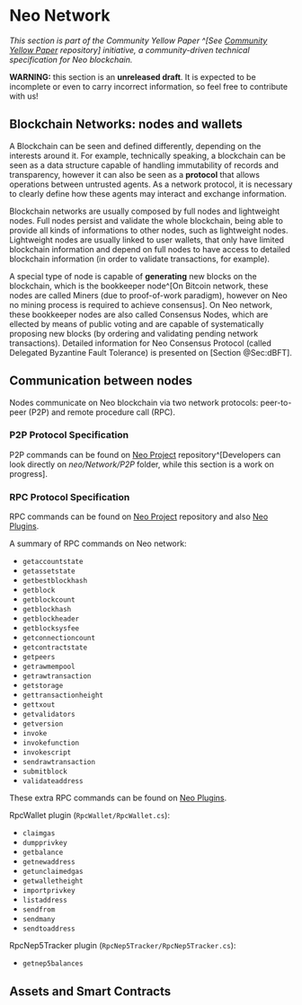 # Neo Network

_This section is part of the Community Yellow Paper ^[See [Community Yellow Paper](https://github.com/neoresearch/yellowpaper) repository] initiative, a community-driven technical specification for Neo blockchain._

**WARNING:** this section is an **unreleased draft**.
It is expected to be incomplete or even to carry incorrect information, so feel free to contribute with us!

## Blockchain Networks: nodes and wallets

A Blockchain can be seen and defined differently, depending on the interests around it.
For example, technically speaking, a blockchain can be seen as a data structure capable of handling immutability of records and transparency, however it can also be seen as a **protocol** that allows operations between untrusted agents.
As a network protocol, it is necessary to clearly define how these agents may interact and exchange information.

Blockchain networks are usually composed by full nodes and lightweight nodes.
Full nodes persist and validate the whole blockchain, being able to provide all kinds of informations to other nodes, such as lightweight nodes.
Lightweight nodes are usually linked to user wallets, that only have limited blockchain information and depend on full nodes to have access to detailed blockchain information (in order to validate transactions, for example).

A special type of node is capable of **generating** new blocks on the blockchain, which is the bookkeeper node^[On Bitcoin network, these nodes are called Miners (due to proof-of-work paradigm), however on Neo no mining process is required to achieve consensus].
On Neo network, these bookkeeper nodes are also called Consensus Nodes, which are ellected by means of public voting and are capable of systematically proposing new blocks (by ordering and validating pending network transactions).
Detailed information for Neo Consensus Protocol (called Delegated Byzantine Fault Tolerance) is presented on [Section @Sec:dBFT].

## Communication between nodes

Nodes communicate on Neo blockchain via two network protocols: peer-to-peer (P2P) and remote procedure call (RPC).

### P2P Protocol Specification

P2P commands can be found on [Neo Project](https://https://github.com/neo-project/neo) repository^[Developers can look directly on _neo/Network/P2P_ folder, while this section is a work on progress].

### RPC Protocol Specification

RPC commands can be found on [Neo Project](https://https://github.com/neo-project/neo) repository and also [Neo Plugins](https://https://github.com/neo-project/neo-plugins).

A summary of RPC commands on Neo network:

* `getaccountstate`
* `getassetstate`
* `getbestblockhash`
* `getblock`
* `getblockcount`
* `getblockhash`
* `getblockheader`
* `getblocksysfee`
* `getconnectioncount`
* `getcontractstate`
* `getpeers`
* `getrawmempool`
* `getrawtransaction`
* `getstorage`
* `gettransactionheight`
* `gettxout`
* `getvalidators`
* `getversion`
* `invoke`
* `invokefunction`
* `invokescript`
* `sendrawtransaction`
* `submitblock`
* `validateaddress`

These extra RPC commands can be found on [Neo Plugins](https://github.com/neo-project/neo-plugins).

RpcWallet plugin (`RpcWallet/RpcWallet.cs`):

* `claimgas`
* `dumpprivkey`
* `getbalance`
* `getnewaddress`
* `getunclaimedgas`
* `getwalletheight`
* `importprivkey`
* `listaddress`
* `sendfrom`
* `sendmany`
* `sendtoaddress`

RpcNep5Tracker plugin (`RpcNep5Tracker/RpcNep5Tracker.cs`):

* `getnep5balances`

## Assets and Smart Contracts
